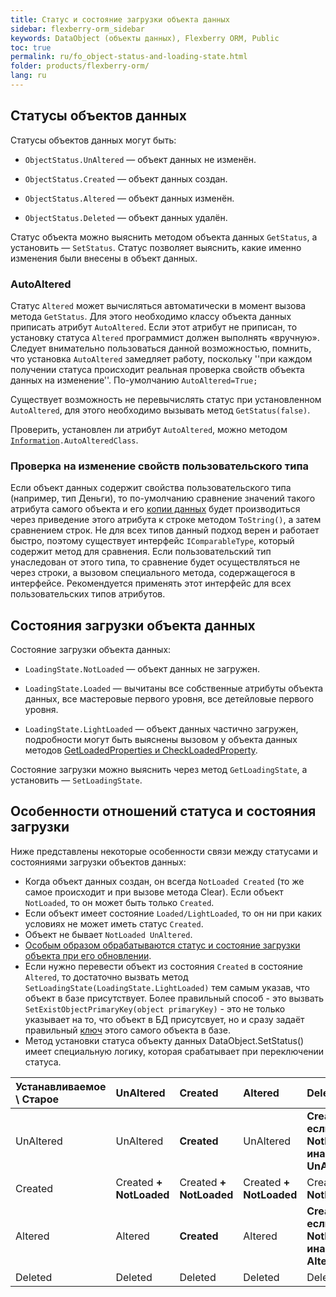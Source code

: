 ```yaml
---
title: Статус и состояние загрузки объекта данных
sidebar: flexberry-orm_sidebar
keywords: DataObject (объекты данных), Flexberry ORM, Public
toc: true
permalink: ru/fo_object-status-and-loading-state.html
folder: products/flexberry-orm/
lang: ru
---
```


## Статусы объектов данных

Статусы объектов данных могут быть:


* `ObjectStatus.UnAltered` — объект данных не изменён.

* `ObjectStatus.Created` — объект данных создан.

* `ObjectStatus.Altered` — объект данных изменён.

* `ObjectStatus.Deleted` — объект данных удалён.

Статус объекта можно выяснить методом объекта данных `GetStatus`, а установить — `SetStatus`. Статус позволяет выяснить, какие именно изменения были внесены в объект данных.

### AutoAltered

Статус `Altered` может вычисляться автоматически в момент вызова метода `GetStatus`. Для этого необходимо классу объекта данных приписать атрибут `AutoAltered`. Если этот атрибут не приписан, то установку статуса `Altered` программист должен выполнять «вручную». Следует внимательно пользоваться данной возможностью, помнить, что установка `AutoAltered` замедляет работу, поскольку ''при каждом получении статуса происходит реальная проверка свойств объекта данных на изменение''. По-умолчанию `AutoAltered=True;`

Существует возможность не перевычислять статус при установленном `AutoAltered`, для этого необходимо вызывать метод `GetStatus(false)`.

Проверить, установлен ли атрибут `AutoAltered`, можно методом [`Information`](fo_information-class-as-metadata-supervisor.html)`.AutoAlteredClass`.

### Проверка на изменение свойств пользовательского типа

Если объект данных содержит свойства пользовательского типа (например, тип Деньги), то по-умолчанию сравнение значений такого атрибута самого объекта и его [копии данных](fo_data-object-copy.html) будет производиться через приведение этого атрибута к строке методом `ToString()`, а затем сравнением строк. Не для всех типов данный подход верен и работает быстро, поэтому существует интерфейс `IComparableType`, который содержит метод для сравнения. Если пользовательский тип унаследован от этого типа, то сравнение будет осуществляться не через строки, а вызовом специального метода, содержащегося в интерфейсе. Рекомендуется применять этот интерфейс для всех пользовательских типов атрибутов.

## Состояния загрузки объекта данных

Состояние загрузки объекта данных:


* `LoadingState.NotLoaded` — объект данных не загружен.

* `LoadingState.Loaded` — вычитаны все собственные атрибуты объекта данных, все мастеровые первого уровня, все детейловые первого уровня.

* `LoadingState.LightLoaded` — объект данных частично загружен, подробности могут быть выяснены вызовом у объекта данных методов [GetLoadedProperties и CheckLoadedProperty](fo_definition-loaded-properties.html).

Состояние загрузки можно выяснить через метод `GetLoadingState`, а установить — `SetLoadingState`.

## Особенности отношений статуса и состояния загрузки

Ниже представлены некоторые особенности связи между статусами и состояниями загрузки объектов данных:
* Когда объект данных создан, он всегда `NotLoaded Created` (то же самое происходит и при вызове метода Clear). Если объект `NotLoaded`, то он может быть только `Created`.
* Если объект имеет состояние `Loaded/LightLoaded`, то он ни при каких условиях не может иметь статус `Created`. 
* Объект не бывает `NotLoaded UnAltered`.
* [Особым образом обрабатываются статус и состояние загрузки объекта при его обновлении](fo_processing-status-and-condition-of-load-object-data-services.html).
* Если нужно перевести объект из состояния `Created` в состояние `Altered`, то достаточно вызвать метод `SetLoadingState(LoadingState.LightLoaded)` тем самым указав, что объект в базе присутствует. Более правильный способ - это вызвать `SetExistObjectPrimaryKey(object primaryKey)` - это не только указывает на то, что объект в БД присутсвует, но и сразу задаёт правильный [ключ](fo_primary-keys-objects.html) этого самого объекта в базе.
* Метод установки статуса объекту данных DataObject.SetStatus() имеет специальную логику, которая срабатывает при переключении статуса. 


| **Устанавливаемое \ Старое** | UnAltered | Created | Altered | Deleted|
|:---------------|:---------------|:---------------|:---------------|:---------------
| UnAltered | UnAltered | **Created** | UnAltered | **Created если NotLoaded, иначе UnAltered**|
| Created | Created **+ NotLoaded** | Created **+ NotLoaded** | Created **+ NotLoaded** | Created **+ NotLoaded**|
| Altered| Altered | **Created** | Altered | **Created если NotLoaded, иначе Altered**|
| Deleted | Deleted | Deleted | Deleted | Deleted|
